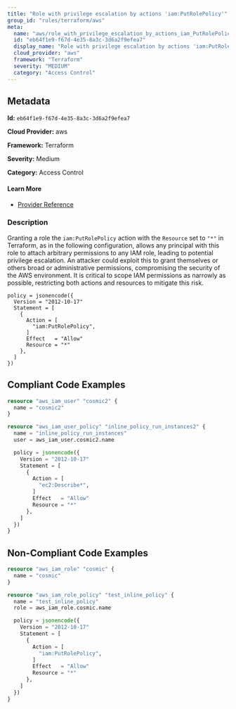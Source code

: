 ```yaml
---
title: "Role with privilege escalation by actions 'iam:PutRolePolicy'"
group_id: "rules/terraform/aws"
meta:
  name: "aws/role_with_privilege_escalation_by_actions_iam_PutRolePolicy"
  id: "eb64f1e9-f67d-4e35-8a3c-3d6a2f9efea7"
  display_name: "Role with privilege escalation by actions 'iam:PutRolePolicy'"
  cloud_provider: "aws"
  framework: "Terraform"
  severity: "MEDIUM"
  category: "Access Control"
---
```

## Metadata

**Id:** `eb64f1e9-f67d-4e35-8a3c-3d6a2f9efea7`

**Cloud Provider:** aws

**Framework:** Terraform

**Severity:** Medium

**Category:** Access Control

#### Learn More

 - [Provider Reference](https://registry.terraform.io/providers/hashicorp/aws/latest/docs/resources/iam_role_policy#policy)

### Description

 Granting a role the `iam:PutRolePolicy` action with the `Resource` set to `"*"` in Terraform, as in the following configuration, allows any principal with this role to attach arbitrary permissions to any IAM role, leading to potential privilege escalation. An attacker could exploit this to grant themselves or others broad or administrative permissions, compromising the security of the AWS environment. It is critical to scope IAM permissions as narrowly as possible, restricting both actions and resources to mitigate this risk.

```
policy = jsonencode({
  Version = "2012-10-17"
  Statement = [
    {
      Action = [
        "iam:PutRolePolicy",
      ]
      Effect   = "Allow"
      Resource = "*"
    },
  ]
})
```




## Compliant Code Examples
```tf
resource "aws_iam_user" "cosmic2" {
  name = "cosmic2"
}

resource "aws_iam_user_policy" "inline_policy_run_instances2" {
  name = "inline_policy_run_instances"
  user = aws_iam_user.cosmic2.name

  policy = jsonencode({
    Version = "2012-10-17"
    Statement = [
      {
        Action = [
          "ec2:Describe*",
        ]
        Effect   = "Allow"
        Resource = "*"
      },
    ]
  })
}

```
## Non-Compliant Code Examples
```tf
resource "aws_iam_role" "cosmic" {
  name = "cosmic"
}

resource "aws_iam_role_policy" "test_inline_policy" {
  name = "test_inline_policy"
  role = aws_iam_role.cosmic.name

  policy = jsonencode({
    Version = "2012-10-17"
    Statement = [
      {
        Action = [
          "iam:PutRolePolicy",
        ]
        Effect   = "Allow"
        Resource = "*"
      },
    ]
  })
}



```